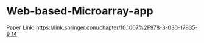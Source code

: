 # Web-based-Microarray-app
Paper Link: https://link.springer.com/chapter/10.1007%2F978-3-030-17935-9_14

